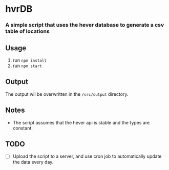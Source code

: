 # hvrDB

### A simple script that uses the hever database to generate a csv table of locations

## Usage

1. run `npm install`
2. run `npm start`

## Output

The output wil be overwritten in the `/src/output` directory.

## Notes

- The script assumes that the hever api is stable and the types are constant.

## TODO

- [ ] Upload the script to a server, and use cron job to automatically update the data every day.
